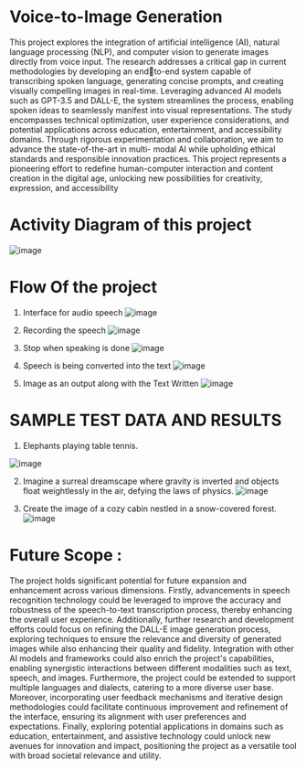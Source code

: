 # Voice-to-Image Generation

This project explores the integration of artificial intelligence (AI), natural language
processing (NLP), and computer vision to generate images directly from voice input. The research addresses a critical gap in current methodologies by developing an endto-end system capable of transcribing spoken language, generating concise prompts, and creating visually compelling images in real-time. Leveraging advanced AI models
such as GPT-3.5 and DALL-E, the system streamlines the process, enabling spoken
ideas to seamlessly manifest into visual representations. The study encompasses
technical optimization, user experience considerations, and potential applications
across education, entertainment, and accessibility domains. Through rigorous
experimentation and collaboration, we aim to advance the state-of-the-art in multi- modal AI while upholding ethical standards and responsible innovation practices. This
project represents a pioneering effort to redefine human-computer interaction and
content creation in the digital age, unlocking new possibilities for creativity, expression, and accessibility

# Activity Diagram of this project

![image](https://github.com/29Shivani/Converter---From-Voice-To-Image/assets/74962213/ac9cd9f9-9183-427d-8268-0b3acfb3a952)

# Flow Of the project

1. Interface for audio speech
![image](https://github.com/29Shivani/Converter---From-Voice-To-Image/assets/74962213/20ffb839-1766-4a7a-b23b-3bbf6ed7f421)

2. Recording the speech
![image](https://github.com/29Shivani/Converter---From-Voice-To-Image/assets/74962213/f28c932e-c3c1-47e3-bfc0-df0cc66c3e28)

3. Stop when speaking is done
![image](https://github.com/29Shivani/Converter---From-Voice-To-Image/assets/74962213/3d5a757e-e220-4e4c-bb84-41d9419d48e8)

4. Speech is being converted into the text
![image](https://github.com/29Shivani/Converter---From-Voice-To-Image/assets/74962213/fcd74c27-5b50-416d-af79-05e4cc7c4759)

5. Image as an output along with the Text Written
![image](https://github.com/29Shivani/Converter---From-Voice-To-Image/assets/74962213/c2ed5ead-f0d0-4bf9-b50f-f9083d845cdc)

# SAMPLE TEST DATA AND RESULTS

1. Elephants playing table tennis.

![image](https://github.com/29Shivani/Converter---From-Voice-To-Image/assets/74962213/4ccb8427-5fe6-46bf-90d1-d85616eaf540)

2. Imagine a surreal dreamscape where gravity is inverted and objects float
weightlessly in the air, defying the laws of physics.
![image](https://github.com/29Shivani/Converter---From-Voice-To-Image/assets/74962213/d2e50384-b78e-45e9-a85d-0a56a8b4b71e)

3. Create the image of a cozy cabin nestled in a snow-covered forest.
![image](https://github.com/29Shivani/Converter---From-Voice-To-Image/assets/74962213/8a827cff-7649-4d62-a790-053694776a95)

# Future Scope :
The project holds significant potential for future expansion and enhancement across
various dimensions. Firstly, advancements in speech recognition technology could be
leveraged to improve the accuracy and robustness of the speech-to-text transcription
process, thereby enhancing the overall user experience. Additionally, further research
and development efforts could focus on refining the DALL-E image generation
process, exploring techniques to ensure the relevance and diversity of generated
images while also enhancing their quality and fidelity. Integration with other AI
models and frameworks could also enrich the project's capabilities, enabling
synergistic interactions between different modalities such as text, speech, and images. Furthermore, the project could be extended to support multiple languages and dialects, catering to a more diverse user base. Moreover, incorporating user feedback
mechanisms and iterative design methodologies could facilitate continuous
improvement and refinement of the interface, ensuring its alignment with user
preferences and expectations. Finally, exploring potential applications in domains
such as education, entertainment, and assistive technology could unlock new avenues
for innovation and impact, positioning the project as a versatile tool with broad
societal relevance and utility.





